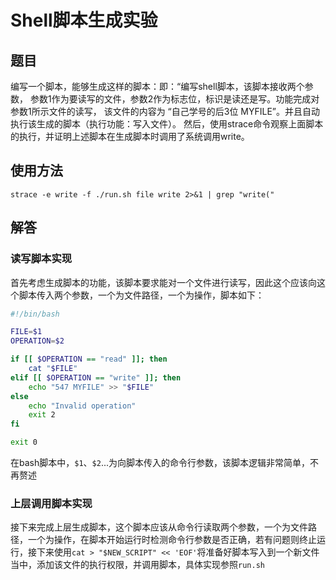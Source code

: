 # Shell脚本生成实验

## 题目

编写一个脚本，能够生成这样的脚本：即：“编写shell脚本，该脚本接收两个参数，
参数1作为要读写的文件，参数2作为标志位，标识是读还是写。功能完成对参数1所示文件的读写，
该文件的内容为 “自己学号的后3位 MYFILE”。并且自动执行该生成的脚本（执行功能：写入文件）。
然后，使用strace命令观察上面脚本的执行，并证明上述脚本在生成脚本时调用了系统调用write。

## 使用方法

`strace -e write -f ./run.sh file write 2>&1 | grep "write("`

## 解答

### 读写脚本实现

首先考虑生成脚本的功能，该脚本要求能对一个文件进行读写，因此这个应该向这个脚本传入两个参数，一个为文件路径，一个为操作，脚本如下：

```bash
#!/bin/bash

FILE=$1
OPERATION=$2

if [[ $OPERATION == "read" ]]; then
    cat "$FILE"
elif [[ $OPERATION == "write" ]]; then
    echo "547 MYFILE" >> "$FILE"
else
    echo "Invalid operation"
    exit 2
fi

exit 0
```
在bash脚本中，`$1`、`$2`...为向脚本传入的命令行参数，该脚本逻辑非常简单，不再赘述

### 上层调用脚本实现

接下来完成上层生成脚本，这个脚本应该从命令行读取两个参数，一个为文件路径，一个为操作，在脚本开始运行时检测命令行参数是否正确，若有问题则终止运行，接下来使用`cat > "$NEW_SCRIPT" << 'EOF'`将准备好脚本写入到一个新文件当中，添加该文件的执行权限，并调用脚本，具体实现参照`run.sh`